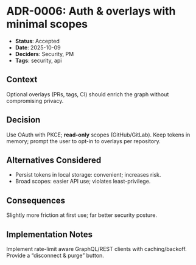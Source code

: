 # ADR-0006: Auth & overlays with minimal scopes

- **Status**: Accepted
- **Date**: 2025-10-09
- **Deciders**: Security, PM
- **Tags**: security, api

## Context
Optional overlays (PRs, tags, CI) should enrich the graph without compromising privacy.

## Decision
Use OAuth with PKCE; **read-only** scopes (GitHub/GitLab). Keep tokens in memory; prompt the user to opt-in to overlays per repository.

## Alternatives Considered
- Persist tokens in local storage: convenient; increases risk.
- Broad scopes: easier API use; violates least-privilege.

## Consequences
Slightly more friction at first use; far better security posture.

## Implementation Notes
Implement rate-limit aware GraphQL/REST clients with caching/backoff. Provide a “disconnect & purge” button.
